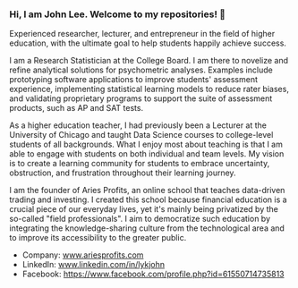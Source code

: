 ### Hi, I am John Lee. Welcome to my repositories! 👋

Experienced researcher, lecturer, and entrepreneur in the field of higher education, with the ultimate goal to help students happily achieve success.

I am a Research Statistician at the College Board. I am there to novelize and refine analytical solutions for psychometric analyses. Examples include prototyping software applications to improve students' assessment experience, implementing statistical learning models to reduce rater biases, and validating proprietary programs to support the suite of assessment products, such as AP and SAT tests.

As a higher education teacher, I had previously been a Lecturer at the University of Chicago and taught Data Science courses to college-level students of all backgrounds. What I enjoy most about teaching is that I am able to engage with students on both individual and team levels. My vision is to create a learning community for students to embrace uncertainty, obstruction, and frustration throughout their learning journey.

I am the founder of Aries Profits, an online school that teaches data-driven trading and investing. I created this school because financial education is a crucial piece of our everyday lives, yet it's mainly being privatized by the so-called "field professionals". I aim to democratize such education by integrating the knowledge-sharing culture from the technological area and to improve its accessibility to the greater public.

- Company: www.ariesprofits.com
- LinkedIn: www.linkedin.com/in/lykjohn
- Facebook: https://www.facebook.com/profile.php?id=61550714735813
